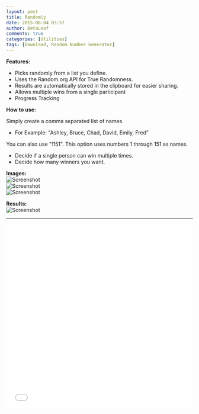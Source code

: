```yaml
---
layout: post
title: Randomly
date: 2015-08-04 03:57
author: BetaLeaf
comments: true
categories: [Utilities]
tags: [Download, Random Number Generator]
---
```

**Features:**

  - Picks randomly from a list you define.  
  - Uses the Random.org API for True Randomness.  
  - Results are automatically stored in the clipboard for easier sharing.  
  - Allows multiple wins from a single participant  
  - Progress Tracking  

**How to use:**  

Simply create a comma separated list of names.  

  - For Example: "Ashley, Bruce, Chad, David, Emily, Fred"  

You can also use "!151". This option uses numbers 1 through 151 as names.  

  - Decide if a single person can win multiple times.  
  - Decide how many winners you want.  

**Images:**  
![Screenshot](http://i.imgur.com/sj0Ufra.png)  
![Screenshot](http://i.imgur.com/Owi2AOc.png)  
![Screenshot](http://i.imgur.com/4ogtfjH.png)  

**Results:**  
![Screenshot](http://i.imgur.com/Fz7P7FH.png)

---  

<iframe src="{{ site.url }}/stats.html?username=BetaLeaf&repository=Randomly" width="100%" height="500" frameborder="0" scrolling="no"></iframe>  
